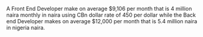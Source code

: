 A Front End Developer make on average $9,106 per month that is 4 million naira monthly in naira using CBn dollar rate of 450 per dollar 
while the Back end Developer makes on average $12,000 per month  that is 5.4 million naira in nigeria naira. 
